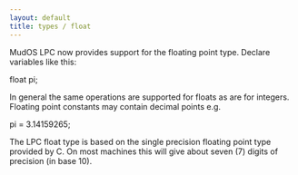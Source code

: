 ```yaml
---
layout: default
title: types / float
---
```



MudOS LPC now provides support for the floating point type.  Declare
variables like this:

float pi;

In general the same operations are supported for floats as are for integers.
Floating point constants may contain decimal points e.g.

pi = 3.14159265;

The LPC float type is based on the single precision floating point type
provided by C.  On most machines this will give about seven (7) digits
of precision (in base 10).
